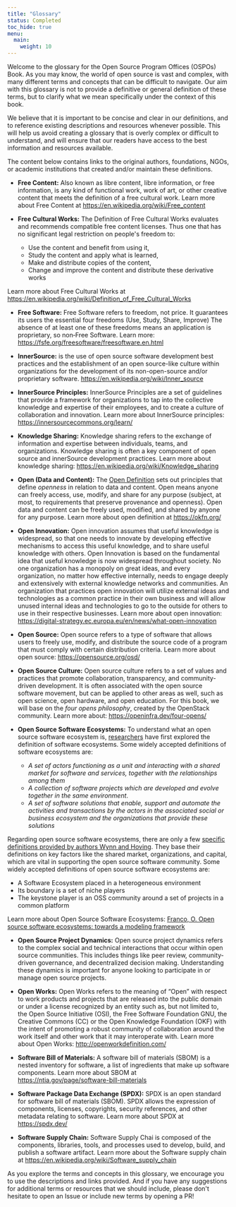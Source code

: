 ```yaml
---
title: "Glossary"
status: Completed
toc_hide: true
menu:
  main:
    weight: 10
---
```


Welcome to the glossary for the Open Source Program Offices (OSPOs) Book. As you may know, the world of open source is vast and complex,
with many different terms and concepts that can be difficult to navigate. Our aim with this glossary is not to provide a definitive or general definition
of these terms, but to clarify what we mean specifically under the context of this book.

We believe that it is important to be concise and clear in our definitions, and to reference existing descriptions and resources whenever possible.
This will help us avoid creating a glossary that is overly complex or difficult to understand, and will ensure that our readers have access to the best
information and resources available.

The content below contains links to the original authors, foundations, NGOs, or academic institutions that created and/or maintain these definitions.

* **Free Content:** Also known as libre content, libre information, or free information, is any kind of functional work, work of art, or other creative content that meets the definition of a free cultural work. Learn more about Free Content at <https://en.wikipedia.org/wiki/Free_content>

* **Free Cultural Works:** The Definition of Free Cultural Works evaluates and recommends compatible free content licenses. Thus one that has no significant legal restriction on people's freedom to:
  * Use the content and benefit from using it,
  * Study the content and apply what is learned,
  * Make and distribute copies of the content,
  * Change and improve the content and distribute these derivative works

 Learn more about Free Cultural Works at <https://en.wikipedia.org/wiki/Definition_of_Free_Cultural_Works>

* **Free Software:** Free Software refers to freedom, not price. It guarantees its users the essential four freedoms (Use, Study, Share, Improve) The absence of at least one of these freedoms means an application is proprietary, so non‐Free Software. Learn more: <https://fsfe.org/freesoftware/freesoftware.en.html>
* **InnerSource:** is the use of open source software development best practices and the establishment of an open source-like culture within organizations
for the development of its non-open-source and/or proprietary software. <https://en.wikipedia.org/wiki/Inner_source>

* **InnerSource Principles:** InnerSource Principles are a set of guidelines that provide a framework for organizations
to tap into the collective knowledge and expertise of their employees, and to create a culture of collaboration and innovation.
Learn more about InnerSource principles: <https://innersourcecommons.org/learn/>

* **Knowledge Sharing:** Knowledge sharing refers to the exchange of information and expertise between individuals, teams, and organizations.
Knowledge sharing is often a key component of open source and innerSource development practices. Learn more about knowledge sharing: <https://en.wikipedia.org/wiki/Knowledge_sharing>

* **Open (Data and Content):** The [Open Definition](http://opendefinition.org/od/2.1/en/) sets out principles that define *openness* in relation to data and content. Open means anyone can freely access, use, modify, and share for any purpose (subject, at most, to requirements that preserve provenance and openness). Open data and content can be freely used, modified, and shared by anyone for any purpose. Learn more about open definition at <https://okfn.org/>

* **Open Innovation:** Open innovation assumes that useful knowledge is widespread, so that one needs to innovate by developing effective mechanisms to access this useful knowledge, and to share useful knowledge with others. Open Innovation is based on the fundamental idea that useful knowledge is now widespread throughout society.  No one organization has a monopoly on great ideas, and every organization, no matter how effective internally, needs to engage deeply and extensively with external knowledge networks and communities.  An organization that practices open innovation will utilize external ideas and technologies as a common practice in their own business and will allow unused internal ideas and technologies to go to the outside for others to use in their respective businesses. Learn more about open innovation: <https://digital-strategy.ec.europa.eu/en/news/what-open-innovation>

* **Open Source:** Open source refers to a type of software that allows users to freely use, modify, and distribute
the source code of a program that must comply with certain distribution criteria. Learn more about open source: <https://opensource.org/osd/>

* **Open Source Culture:** Open source culture refers to a set of values and practices that promote collaboration, transparency,
and community-driven development. It is often associated with the open source software movement, but can be applied to other
areas as well, such as open science, open hardware, and open education. For this book, we will base on the *four opens philosophy*, created by the OpenStack community. Learn more about: <https://openinfra.dev/four-opens/>

* **Open Source Software Ecosystems:** To understand what an open source software ecosystem is, [researchers](https://upcommons.upc.edu/handle/2117/87103) have first explored the definition of software ecosystems. Some widely accepted definitions of software ecosystems are:
  * *A set of actors functioning as a unit and interacting with a shared market for software and services, together with the relationships among them*
  * *A collection of software projects which are developed and evolve together in the same environment*.
  * *A set of software solutions that enable, support and automate the activities and transactions by the actors in the associated social or business ecosystem and the organizations that provide these solutions*

 Regarding open source software ecosystems, there are only a few [specific definitions provided by authors Wynn and Hoving](https://upcommons.upc.edu/handle/2117/87103). They base their definitions on key factors like the shared market, organizations, and capital, which are vital in supporting the open source software community. Some widely accepted definitions of open source software ecosystems are:

  * A Software Ecosystem placed in a heterogeneous environment
  * Its boundary is a set of niche players
  * The keystone player is an OSS community around a set of projects in a common platform

 Learn more about Open Source Software Ecosystems: [Franco, O. Open source software ecosystems: towards a modeling framework](https://upcommons.upc.edu/handle/2117/87103)

* **Open Source Project Dynamics:** Open source project dynamics refers to the complex social and technical interactions that occur within
open source communities. This includes things like peer review, community-driven governance, and decentralized
decision making. Understanding these dynamics is important for anyone looking to participate in or manage open source projects.

* **Open Works:** Open Works refers to the meaning of “Open” with respect to work products and projects that are released into the public domain
or under a license recognized by an entity such as, but not limited to, the Open Source Initiative (OSI), the Free Software Foundation GNU,
the Creative Commons (CC) or the Open Knowledge Foundation (OKF) with the intent of promoting a robust community of collaboration around
the work itself and other work that it may interoperate with. Learn more about Open Works: <http://openworkdefinition.com/>

* **Software Bill of Materials:** A software bill of materials (SBOM) is a nested inventory for software, a list of ingredients that make up software components. Learn more
about SBOM at <https://ntia.gov/page/software-bill-materials>

* **Software Package Data Exchange (SPDX):** SPDX is an open standard for software bill of materials (SBOM). SPDX allows the expression of components, licenses, copyrights,
security references, and other metadata relating to software. Learn more about SPDX at <https://spdx.dev/>

* **Software Supply Chain:** Software Supply Chai is composed of the components, libraries, tools, and processes used to develop, build, and publish a software artifact. Learn more about
the Software supply chain at <https://en.wikipedia.org/wiki/Software_supply_chain>

As you explore the terms and concepts in this glossary, we encourage you to use the descriptions and links provided.
And if you have any suggestions for additional terms or resources that we should include, please don't hesitate to open an Issue or include new terms by
opening a PR!
